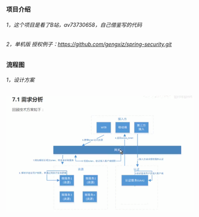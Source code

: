 ### 项目介绍
###### 1，这个项目是看了B站，av73730658，自己借鉴写的代码<br/>
###### 2，单机版 授权例子：https://github.com/gengxiz/spring-security.git<br/>

### 流程图

###### 1，设计方案
![alt](images/design.png) <br/>













